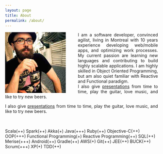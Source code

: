 ```yaml
---
layout: page
title: About
permalink: /about/
---
```


<div class="overflow: auto;">
  <img style="float: left;margin-right:40px;" src="/images/avatar.jpg" width="200" height="200">
  <p style="text-align:justify; text-justify: inter-word;">I am a software developer, convinced agilist, living in Montreal with 10 years experience developing web/mobile apps, and optimizing work processes. My current passion are learning new languages and contributing to build highly scalable applications. I am highly skilled in Object Oriented Programming, but am also quiet familiar with Reactive and Functional paradigm.<br/>I also give <a href="presentations.html">presentations</a> from time to time, play the guitar, love music, and like to try new beers.</p>
  <p style="text-align:justify; text-justify: inter-word;"> I also give <a href="presentations.html">presentations</a> from time to time, play the guitar, love music, and like to try new beers.</p>
  <br/><br/>
  Scala<span class="star">(++)</span>
  Spark<span class="star">(++)</span>
  Akka<span class="star">(+)</span>
  Java<span class="star">(+++)</span>
  Ruby<span class="star">(++)</span>
  Objective-C<span class="star">(++)</span>
  OOP<span class="star">(+++)</span>
  Functional Programming<span class="star">(+)</span>
  Reactive Programming<span class="star">(++)</span>
  SQL<span class="star">(++)</span>
  Merise<span class="star">(+++)</span>
  Android<span class="star">(++)</span>
  Gradle<span class="star">(++)</span>
  AWS<span class="star">(+)</span>
  Git<span class="star">(++)</span>
  JEE<span class="star">(++)</span>
  BUCK<span class="star">(++)</span>
  Scrum<span class="star">(+++)</span>
  XP<span class="star">(+)</span>
  TDD<span class="star">(++)</span>
</div>
